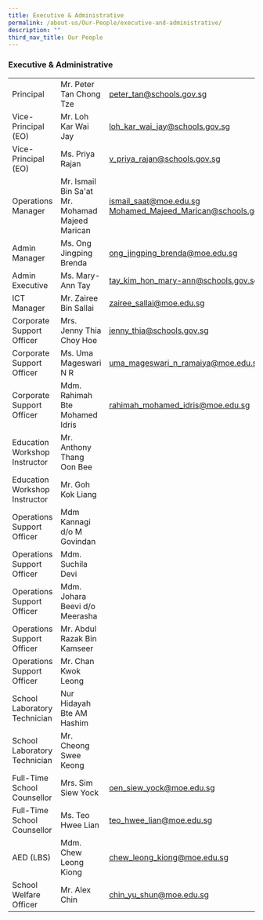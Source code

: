```yaml
---
title: Executive & Administrative
permalink: /about-us/Our-People/executive-and-administrative/
description: ""
third_nav_title: Our People
---
```

### Executive & Administrative

|  	|  	|  	|
|---	|---	|---	|
| Principal 	| Mr. Peter Tan Chong Tze 	| peter_tan@schools.gov.sg 	|
| Vice-Principal (EO) 	| Mr. Loh Kar Wai Jay 	| loh_kar_wai_jay@schools.gov.sg 	|
| Vice-Principal (EO) 	| Ms. Priya Rajan 	| v_priya_rajan@schools.gov.sg 	|
| Operations Manager 	| Mr. Ismail Bin Sa'at <br>Mr. Mohamad Majeed Marican	| ismail_saat@moe.edu.sg <br>Mohamed_Majeed_Marican@schools.gov.sg |
| Admin  Manager 	| Ms. Ong Jingping Brenda 	| ong_jingping_brenda@moe.edu.sg 	|
| Admin Executive 	| Ms. Mary-Ann Tay 	| tay_kim_hon_mary-ann@schools.gov.sg 	|
| ICT Manager 	| Mr. Zairee Bin Sallai 	| zairee_sallai@moe.edu.sg 	|
| Corporate Support Officer 	| Mrs. Jenny Thia Choy Hoe 	| jenny_thia@schools.gov.sg 	|
| Corporate Support Officer 	| Ms. Uma Mageswari N R 	| uma_mageswari_n_ramaiya@moe.edu.sg 	|
| Corporate Support Officer 	| Mdm. Rahimah Bte Mohamed Idris 	| rahimah_mohamed_idris@moe.edu.sg 	|
| Education Workshop Instructor 	| Mr. Anthony Thang Oon Bee 	|  	|
| Education Workshop Instructor 	| Mr. Goh Kok Liang 	|  	|
| Operations Support Officer 	| Mdm Kannagi d/o M Govindan 	|  	|
| Operations Support Officer 	| Mdm. Suchila Devi 	|  	|
| Operations Support Officer 	| Mdm. Johara Beevi d/o Meerasha 	|  	|
| Operations Support Officer 	| Mr. Abdul Razak Bin Kamseer 	|  	|
| Operations Support Officer 	| Mr. Chan Kwok Leong 	|  	|
| School Laboratory Technician 	| Nur Hidayah Bte AM Hashim 	|  	|
| School Laboratory Technician 	| Mr. Cheong Swee Keong	|  	|
| Full-Time School Counsellor 	| Mrs. Sim Siew Yock 	|  oen_siew_yock@moe.edu.sg 	|
| Full-Time School Counsellor 	| Ms. Teo Hwee Lian 	|  teo_hwee_lian@moe.edu.sg	|
| AED (LBS) 	| Mdm. Chew Leong Kiong 	|  chew_leong_kiong@moe.edu.sg 	|
| School Welfare Officer 	| Mr. Alex Chin 	| chin_yu_shun@moe.edu.sg 	|